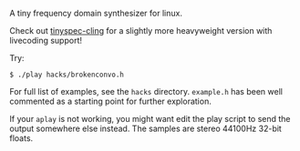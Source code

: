 A tiny frequency domain synthesizer for linux.

Check out [tinyspec-cling](https://github.com/nwoeanhinnogaehr/tinyspec-cling) for a slightly more heavyweight version with livecoding support!

Try:
```
$ ./play hacks/brokenconvo.h
```

For full list of examples, see the `hacks` directory. `example.h` has been well commented as a starting point for further exploration.

If your `aplay` is not working, you might want edit the play script to send the output somewhere else instead. The samples are stereo 44100Hz 32-bit floats.
